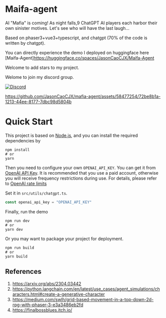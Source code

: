 # Maifa-agent
AI "Mafia" is coming! As night falls,9 ChatGPT AI players each harbor their own sinister motives. Let's see who will have the last laugh... 

Based on phaser3+vue3+typescript, and chatgpt (70% of the code is written by chatgpt).

You can directly experience the demo I deployed on huggingface here [Maifa-Agent]https://huggingface.co/spaces/JasonCaoCJX/Maifa-Agent

Welcome to add stars to my project.

Welome to join my discord group. 

[![Discord](https://dcbadge.vercel.app/api/server/t2D84xMz39?compact=true)](https://discord.gg/t2D84xMz39)

https://github.com/JasonCaoCJX/mafia-agent/assets/58477254/72be8b1a-1213-44ee-8177-7dbc98d5804b

# Quick Start
This project is based on [Node.js](https://nodejs.org/en), and you can install the required dependencies by
```
npm install
# or
yarn
```

Then you need to configure your own `OPENAI_API_KEY`. You can get it from [OpenAI API Key](https://platform.openai.com/account/api-keys). It is recommended that you use a paid account, otherwise you will receive frequency restrictions during use. For details, please refer to [OpenAI rate limits](https://platform.openai.com/docs/guides/rate-limits/overview)

Set it in `src/utils/chatgpt.ts`.
```ts
const openai_api_key = "OPENAI_API_KEY"
```

Finally, run the demo
```
npm run dev
# or
yarn dev
```

Or you may want to package your project for deployment.
```
npm run build
# or
yarn build
```

## References

1. https://arxiv.org/abs/2304.03442
2. https://python.langchain.com/en/latest/use_cases/agent_simulations/characters.html#create-a-generative-character
3. https://medium.com/swlh/grid-based-movement-in-a-top-down-2d-rpg-with-phaser-3-e3a3486eb2fd
4. https://finalbossblues.itch.io/
